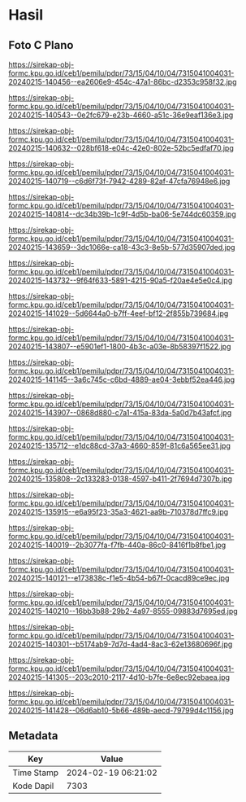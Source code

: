 # Hasil

## Foto C Plano

https://sirekap-obj-formc.kpu.go.id/ceb1/pemilu/pdpr/73/15/04/10/04/7315041004031-20240215-140456--ea2606e9-454c-47a1-86bc-d2353c958f32.jpg

https://sirekap-obj-formc.kpu.go.id/ceb1/pemilu/pdpr/73/15/04/10/04/7315041004031-20240215-140543--0e2fc679-e23b-4660-a51c-36e9eaf136e3.jpg

https://sirekap-obj-formc.kpu.go.id/ceb1/pemilu/pdpr/73/15/04/10/04/7315041004031-20240215-140632--028bf618-e04c-42e0-802e-52bc5edfaf70.jpg

https://sirekap-obj-formc.kpu.go.id/ceb1/pemilu/pdpr/73/15/04/10/04/7315041004031-20240215-140719--c6d6f73f-7942-4289-82af-47cfa76948e6.jpg

https://sirekap-obj-formc.kpu.go.id/ceb1/pemilu/pdpr/73/15/04/10/04/7315041004031-20240215-140814--dc34b39b-1c9f-4d5b-ba06-5e744dc60359.jpg

https://sirekap-obj-formc.kpu.go.id/ceb1/pemilu/pdpr/73/15/04/10/04/7315041004031-20240215-143659--3dc1066e-ca18-43c3-8e5b-577d35907ded.jpg

https://sirekap-obj-formc.kpu.go.id/ceb1/pemilu/pdpr/73/15/04/10/04/7315041004031-20240215-143732--9f64f633-5891-4215-90a5-f20ae4e5e0c4.jpg

https://sirekap-obj-formc.kpu.go.id/ceb1/pemilu/pdpr/73/15/04/10/04/7315041004031-20240215-141029--5d6644a0-b7ff-4eef-bf12-2f855b739684.jpg

https://sirekap-obj-formc.kpu.go.id/ceb1/pemilu/pdpr/73/15/04/10/04/7315041004031-20240215-143807--e5901ef1-1800-4b3c-a03e-8b58397f1522.jpg

https://sirekap-obj-formc.kpu.go.id/ceb1/pemilu/pdpr/73/15/04/10/04/7315041004031-20240215-141145--3a6c745c-c6bd-4889-ae04-3ebbf52ea446.jpg

https://sirekap-obj-formc.kpu.go.id/ceb1/pemilu/pdpr/73/15/04/10/04/7315041004031-20240215-143907--0868d880-c7a1-415a-83da-5a0d7b43afcf.jpg

https://sirekap-obj-formc.kpu.go.id/ceb1/pemilu/pdpr/73/15/04/10/04/7315041004031-20240215-135712--e1dc88cd-37a3-4660-859f-81c6a565ee31.jpg

https://sirekap-obj-formc.kpu.go.id/ceb1/pemilu/pdpr/73/15/04/10/04/7315041004031-20240215-135808--2c133283-0138-4597-b411-2f7694d7307b.jpg

https://sirekap-obj-formc.kpu.go.id/ceb1/pemilu/pdpr/73/15/04/10/04/7315041004031-20240215-135915--e6a95f23-35a3-4621-aa9b-710378d7ffc9.jpg

https://sirekap-obj-formc.kpu.go.id/ceb1/pemilu/pdpr/73/15/04/10/04/7315041004031-20240215-140019--2b3077fa-f7fb-440a-86c0-8416f1b8fbe1.jpg

https://sirekap-obj-formc.kpu.go.id/ceb1/pemilu/pdpr/73/15/04/10/04/7315041004031-20240215-140121--e173838c-f1e5-4b54-b67f-0cacd89ce9ec.jpg

https://sirekap-obj-formc.kpu.go.id/ceb1/pemilu/pdpr/73/15/04/10/04/7315041004031-20240215-140210--16bb3b88-29b2-4a97-8555-09883d7695ed.jpg

https://sirekap-obj-formc.kpu.go.id/ceb1/pemilu/pdpr/73/15/04/10/04/7315041004031-20240215-140301--b5174ab9-7d7d-4ad4-8ac3-62e13680696f.jpg

https://sirekap-obj-formc.kpu.go.id/ceb1/pemilu/pdpr/73/15/04/10/04/7315041004031-20240215-141305--203c2010-2117-4d10-b7fe-6e8ec92ebaea.jpg

https://sirekap-obj-formc.kpu.go.id/ceb1/pemilu/pdpr/73/15/04/10/04/7315041004031-20240215-141428--06d6ab10-5b66-489b-aecd-79799d4c1156.jpg


## Metadata

| Key        | Value               |
| ---------- | ------------------- |
| Time Stamp | 2024-02-19 06:21:02 |
| Kode Dapil | 7303                |



